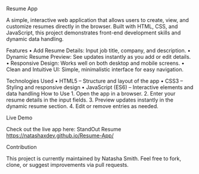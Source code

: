 Resume App

A simple, interactive web application that allows users to create, view, and customize resumes directly in the browser. Built with HTML, CSS, and JavaScript, this project demonstrates front-end development skills and dynamic data handling.

Features
	•	Add Resume Details: Input job title, company, and description.
	•	Dynamic Resume Preview: See updates instantly as you add or edit details.
	•	Responsive Design: Works well on both desktop and mobile screens.
	•	Clean and Intuitive UI: Simple, minimalistic interface for easy navigation.

Technologies Used
	•	HTML5 – Structure and layout of the app
	•	CSS3 – Styling and responsive design
	•	JavaScript (ES6) – Interactive elements and data handling
How to Use
	1.	Open the app in a browser.
	2.	Enter your resume details in the input fields.
	3.	Preview updates instantly in the dynamic resume section.
	4.	Edit or remove entries as needed.

Live Demo

Check out the live app here: StandOut Resume https://natashaxdev.github.io/Resume-App/

Contribution

This project is currently maintained by Natasha Smith. Feel free to fork, clone, or suggest improvements via pull requests.
